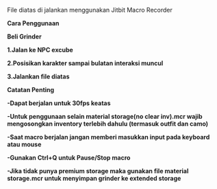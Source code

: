 File diatas di jalankan menggunakan Jitbit Macro Recorder


<b>Cara Penggunaan<b>

Beli Grinder

1.Jalan ke NPC excube

2.Posisikan karakter sampai bulatan interaksi muncul

3.Jalankan file diatas

Catatan Penting

-Dapat berjalan untuk 30fps keatas

-Untuk penggunaan selain material storage(no clear inv).mcr wajib mengosongkan inventory terlebih dahulu (termasuk outfit dan camo)

-Saat macro berjalan jangan memberi masukkan input pada keyboard atau mouse

-Gunakan Ctrl+Q untuk Pause/Stop macro

-Jika tidak punya premium storage maka gunakan file material storage.mcr untuk menyimpan grinder ke extended storage
